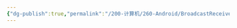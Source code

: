 ```yaml
---
{"dg-publish":true,"permalink":"/200-计算机/260-Android/BroadcastReceiver/","tags":["Android/四大组件"],"noteIcon":""}
---
```


